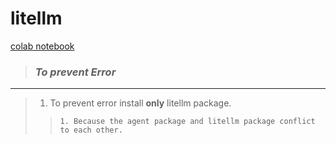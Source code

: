 # litellm
[colab notebook](https://colab.research.google.com/drive/1eL__kDpCwR35frHCVYh3eYlhgC3RezpV?usp=sharing)

> ### ***To prevent Error***
 _________________________
 
> 1. To prevent error install **only** litellm package.
>>     1. Because the agent package and litellm package conflict to each other.


